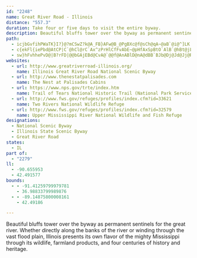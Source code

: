 ```yaml
---
id: "2248"
name: Great River Road - Illinois
distance: "557.3"
duration: Take four or five days to visit the entire byway.
description: Beautiful bluffs tower over the byway as permanent sentinels for the great river. Whether directly along the banks of the river or winding through the vast flood plain, Illinois presents its own flavor of the mighty Mississippi through its wildlife, farmland products, and four centuries of history and heritage.
path:
  - icjbGvfihPWaTK}I?}@?mCSwZ?k@A_FB}AFw@B_@PgBXc@f@sCh@qA~@aB`@i@^]LK|B}An@a@~BcBVSPWbFiJpGuL\q@rBoDd@w@lBsC~L}PxCmExFgInJeNbFeHpCiEz@uApAeCh@kAh@oAvAwDbAcDn@aCx@_E~BqNrDgU~DwV|CcRnA_H|@aEbAqEnAmFxB}HfAsDvB_HRm@xCkIpCgHv@gCVeATmAR_A^yCV}Cd@}Mf@aMFq@XmCVaBh@cCd@iBd@uArAaDhBqDfFoJzAoB~DsCjDqChAsBt@gCb@_DDaCOsDw@aDuB{Fo@kC[gBkD{YaAiIs@wFKi@s@}FmAqLI_AEy@?eA?mBLyEfAeStAuUT_EFkC?OEyC[eGc@cDk@aCkBqJY}BEw@M_BEgBAqA@uAFmAb@cFTyA`@{An@uCPeAFk@BmB@gT?sAHqA|@kKLwA@iAMyC]oDQqAKeAKeGEso@CiG@yOJ_LBgGByCPsCVeCn@aDzTms@zCuJjAoG`@mDPoFXkOJoB~Emp@rBwXhByTt@cNHuCBqCP}MBwB?qBIiDQ{JOm@Z}YD{@ZgATi@\m@RYt@k@z@]^G`@EvE?~@Gh@G`LeD~LgDjO_E\A\Ar@?bLf@xABZCVE`Bo@l@[zB{AlKuHPKbAu@tLeI`PgOrCgCpGgG^i@z@s@^WtDoD`BgAzAq@v@UxASvA?j@FdAZvCpA~@b@fAh@jBn@xCX^@hAO|Aa@fKyDxByAbCyBzEwGtB_EbBmFnBeEzFaIvGuKt@s@|EsDtCoCLSHQDSR{@BOHu@d@iGTmB~@aRNsFRoAt@sB`GkKTu@P_@J_@F[v@yBPo@HYHUHYj@aCNy@Ls@Jy@J_AJgBRwEPsEh@yNXuGJ_CBwAAcCAu@GkAK{AOmAOiAUkAgAkEw@wC[kAsAkEwDkL]}@mBoGK]G[Ie@Ei@Ck@?a@@a@De@BYHe@FWJ[JWN[LSNURQTUXQlFsCXMTO|@q@\a@^g@Za@R_@Zs@Z{@TcANq@L{@VeCJwAd@eFJmAFgA@k@@g@@aBAwBE{AMkEWcJAs@?{@@m@Bk@Fy@Hs@Lm@ViAJ[\{@h@mAXk@\g@nAcBz@}@^]t@e@t@c@lBcAlB_AtC}AjDmBdCuAfFoCRKFCl@UfAWz@Qp@GhAGnFSlFOt@ClBGnAEzFMbACl@CjBKl@M|A[`A_@b@ShAk@hBgA|BwArFoDHGh@]JIp@i@n@m@X]|AqBd@i@Zc@|A{ApAgAj@a@jBsA\W^[x@m@NMTSXYXa@V[j@_AVg@L[V}@~BgKj@mCZuAz@qCv@kCRg@jAcDr@aBnEwIfAaCVw@fAiDbAsCp@uBz@iCVu@|AgE`CcHbAuCpCqITs@n@uBt@eCd@_Bb@oB^}BTqBb@oFdAuMTiCb@aEv@iFV_BFYLm@Z}AdAsEf@yBh@eC^kBt@oDPaAb@gDBS?Q@yBIsDKyDEkAEuACi@Iq@GUk@mCm@yBG[}@mCW_A]_BUqASuAMgB?cAF_CB[J_AJk@Jc@Nu@Nq@Nk@l@mB~@yBlFiHjB}AjFuChBkBdH{Mv@{AnAmC~@uB|IePbCcFt@sCZeB~Cy_@`@}C\mAx@kBbF{HnAsCd@sBRuARaIPwA\yAd@_B|AmDzAmCvAuArEeDlC_DrCyD|A_BrIoGlAm@hAWxG[vCEfAFrBp@xIlFhAf@|AXlCDdB_@dAg@jGsEpAa@dGuA`Ac@~@w@h@g@zCqEvAgCnAyCfA_E~AuJhAoFvAkE~GeRf@kB^gDP}GJ}@@YHw@Jc@J]Rk@^{@\o@LUFKNOhC}Cn@eAn@eB`CuH|@aCzB_DpImGr@s@nCkDvBcBj@Y`Cq@zHmAjCkAhBwAbCvC|AdApLnEjKlDpkAlb@rh@rR~e@tPfi@~R|HvB`EPboCWlEEtAYjD]bGG`IVHYhCyi@Ty@hOcUf@e@bnAuz@tC}ArDeAlCWzbAaAbR]dOGnNzA~BAlASrB}@~YqSlAsAf@s@~@cCr@sCvHi`@`BeHv@gClEoLdAqBfBgChFgGbEmFhAsBh@qApFkPpl@}nBd@mArAoCdBeCtKwM`GiGtHiHlKaJ`IiIlR}W|FyG`O{N`GuEfYgRdAe@lXiHzCyAnD{CrBoCh@gAdMqY~@sBvAaCfHyG~BgBbCkCtCyD`B}DvI{[h@sAx@oAtAkAlCeAlWaHjCy@jDgB`I_HfDsDrFcHfHkKzNcSzAsAf]wSdq@k]rUyKzBy@tOaEzH{AvEQhDRlT`GlFx@rSrCpDV`JJ`QsAtGiBrFu@x@]nASvf@_@lEg@fE_AxDe@bEs@`A_@bKaHr@}@Ts@IoDq@kHw@}Lv@mI`AuGbBwObD_Vh@kSOuKo@gFxe@mTbYwTfC{B|A_AhDyA`Em@vBQvw@?bGkAp@UfHmGlIaKpHgHfIeFbAa@vUyOhCiAlEsA|\_Dvs@yFbEm@xEqApFmB|DmBxDkCfFgEzMiNxAsAfEmCbDyAxCs@lEe@re@AvDKbCQ|B_@dFsApDkB|DgC`IuGtA}@`HsCxFgArCSlcFqCnUAlm@e@n[Avi@_@ziAOnDZfEhA~nCjiAlk@nUpIlEr`@r\nDjD`KzI~HnGx~B|bBvi@`a@hEjBhE~@`Pv@hHf@xA~@h@~@b@nAThBVhF\rBl@rBh@lAzAxB|@r@hBbAxNnDlkAhQzIbBtQ`Cv~@tNxFr@rFxAFBrF|AtF`B|F`Bnu@rTfIvBjJ~CjFzChDtCdBhBpFdIrBxDvAfDdF`Pr@vC|HrVfJrZxDbMrDlLrE`OxCtJlBdGvEnO^fAdAjEl@lDnClQxAvJtB`NtAtJ~@dGx@hFnBlM^lCd@|Cb@rChAhH\hC^hBTl@`@bAv@xA`CjEdCzE`AfBn@lAjBzDbAdCb@fAf@`AbAxBhB`E|E~L~A`C`G~FhSvQpUtPnVtR|ErFxAzB|AzC~CjItFpP`gAf`DbCtGrCxGfGzJ|CzDtm@ln@hB`BxEjDvAr@lBr@z_IxlCdLdDlEn@`X|BjKlAxG~@rBl@bCjArCrBvE`EzPzXtGvIhBpBrEhEnYbSdFhDpGtDzMrGrBrAxBx@~^bQt[`LpI~BxDl@|Lx@~GApq@tAbUP~KZrHBfFExB_@dJqF`A[`BKnR?nm@^hVGz]`@hUMtIR~RBrELhCl@pBJnMMfNLrF^vH`ApEjAxD~AdErBjDrBjFrExDrExCvFfBpFnArE`Kfi@bBzH^fC|D`RAXdAnEpNnt@lBrIXVxCbNnCfOv@nGvBnKdDzNpBdHtBvLrAfLxEdi@|@jIt@bEz@nDjEbKnRf_@tNxYvBlDhCrCvC`CxEvBzOzDlDxA|VbQlU`OfEfBxLxD`G`DtYhR|S`QtAxA\r@r@dD`@f@l@RtSRhv@OxDRrA@jB?p[AmBpVuAfJw@fI?jB~AvJ|@xGGXl@zMlHj_CLpATt@d@|@f@xAHl@DhA?lB@rC@pC?nC?pC@rC@fC@dC@~BA`CLzC@dC@fC@vBBr@Hp@Pn@NXR\JZXl@Lf@J`@B`@IJA|BB~B@r@JfAF`@V~ABdC@hAAz@DdCBnCBdC@nC@dC@fC?bC?jC@fC@bCBf@V|AZ~B|@nGBn@Eh@LvD@~AB`BAzA?|A?rC@~G@jM@zEN`UCnG@tSHzKpIx]|Jv]|BzJrH~YHdB?nV_@`Ce@~AOrAJxd@HfFIfNBdAIzAs@xC_@dDExe@ERGrAMt@Wz@U`@e@t@UP{@z@g@z@Sz@]zB?zO_@li@HbAO|QIRE`C[jAqBdCUf@OrAC`LyG^oBf@aArA_@nAcBtHe@rDY|DOnDHf@MfKAnKHdAnAtHCXhArF|@zHnBfMXlArBxFrA`CrTp[xD~E`BxA`Ar@|FlClCt@|Ev@pHV|U@lIP`Ej@rBf@hBx@|GzDbB~AlDfEjJlM~BxCp@t@`BxAnA`AnAn@zD|BfB~@`B|@rU`NtF`D~CfBlEfCjCzAvAn@nFxCtF`DtF`DbE|BrC`BrFhDvFhDz@h@nObJ~LbGrR`L|GlDrGrCtHxBrG~@jHd@nr@Xj@`AAvGm@blAItWUb^s@llC{@x`@CfG`@p[\`LjFni@bEnSdC|QxAdM|@`L|@|GxDp_@ZtIBvFk@jVIb[DrE|BzZj@jGh@`D`DfOd@lF?zf@?dGInANjjBI|RQtS?xKm@vi@aAnUgD`l@aFjaAsElk@Y`GIzEH`IV|E`A|Jx@pElBzFhE|I|FxKl@rAn@jArA~AxA~@xA^|CHjcA\~n@]dt@Gxg@Lb@x@d@~hBR|BjNtgAlBnPJlBE`OyBxqB?|OTxMpHtkAXbLPv^L~h@MtB_BzRB|STrb@RxETzBvIft@^xDT~DBnFc@fHa@xC}Gr_@w@`HK|CEnE?fp@KlF[rBo@nCs@|AoBtC{^hc@_CbF}@lEEdEsBzjHS`HUxDe@hDmAxFoAxE`_@fCjNrBfXbNfXxG`l@fItGdB|MlExF`B`Dj@vCTjb@vF|Ed@rCF`Y_AvFaA`JeEhg@eWfCi@hEiAxOwCbEYjQmBzCe@bCs@|KeCrVsCpDYbPg@bF@~CNx@T|Ax@hEdDzn@~h@|BfApDfAdDBrAOja@uNrG{CdWiQfHoEbCwBnAsA|BeEfDaItB}GpF_PrBgD`CoCdEeCnDkAfU{E|HmBvCg@bCUbEV~OtIbF|CnPhJlE~BbF`C`J`Bj[lDjKJ~Ms@tD[zV}F|DUnt@NpeAl@tEDnFDz@?xCh@zAl@pGlEvBr@PDp@Hh@BlBB~yD~Abu@b@rCIrAW~Am@rA_A|E{DxCoAvAUjgATjBiAd@w@Zs@h@eCH}[H{@nAgEw@qAWgAIkAzB}dHjcAd@nmBzAlFEbDMdiD}Ur{@sFhCKlf@MjN@bs@v@Ree@tv@x@dAS`H{CzKmFrDwAxBe@lBGbIFbjC|Alw@d@tDIdFg@`AWfCm@`DmAnDmBbBgAlDiD`LyLbCyBhCkBvCyAhDkAlGoAdHYv`AeAjp@cAzTOdETvC^vEjAdb@hNfGrAfGd@`K?zJ{@dBErBF~OzBpE\`oAVv`@]`gC`@XArS?xwAJbPL~c@EEhw@GnNOrMS`G?dAC^I^CV_AxFtVdKzBRxnC^zNCj^VpEF~G\`VAjK]bXDvC^lBp@dAh@p{@fr@bDrBnBl@fDX|h@Bru@RxGLlf@lBpFBJlYGh\q@jjALbBf@lDf@bBvAlChd@ze@~WfW~AbAlBr@dOvClCp@hC`A`ClAnDjCdMhKbDdCd]vXfG|F~X|[`AlAzAjC|A`Ed@bCXtBRfGi@|sEC|KQp@C`AI|[xI?ra@TlzAVdyA_@dj@FdjCA|kAeA|BJbEd@~Bl@`E`BbDrBzcAn_AlBxAnBjAfE`BxBf@|B\|BLlKD|cEr@`ISrDLtNlCbArDjPp]hSrc@dAfEp@jEn@fCt@dChAfCvjAvdC~BzFvBzIpGra@jClNzEbRx@rCt@pBxA~ClD`F`YdZbBlBx@rAlAdCh@~AzChQpAfEzA`DlDdEfBnDp@|CN`CBr^XxHp@fFdIv`@r@xCdAnChAlBjCpDxAnCZ|@p@rC~HvWxFvSfWn|@lAtEzNdz@fQvaA`Nfx@~AnIh@lDl@lFPnIh@zyCXzONfD`JfsA|LtvBnIztAXlD|AfIM|K?pELt@dBhCnQ|SlBfClI|JpDbEnRhNtLfIhDzAfCv@vq@dOvCb@zER`b@^xjAtA|RJdt@~@pgA^tAPn@XvAz@r@vA`@zBBpCaCvcFi@zvAX`En@jClAxB|FlIt@rAx@nC^rCB~CYjg@E`g@]xa@Bx@Nf@Xd@h@^TDrs@RhAMnA_@p@YpA_AnAsAbAeBhEoNvBmFfIaP|C}EfC_Djc@gf@tCsCrNgLrFyDbQ_LhAgA~@sAn@_BhDePj@kBt@_Bd@k@rA{@~Ae@`BEdPzBhCBxA]bVwIvCs@zBc@vRuBdTyDdNkAhR{@tGk@ta@`AdPpAhb@xE|Bl@fEfBj@Tf@Nd@Lj@Ll@HtQlBrEdArDjB~KnDpL`HbFxBpCr@|Ir@xAX|Aj@ts@|ZhCpA|KnElCj@vHdAvAFtB^`Bd@vJzDbCr@`GpAxIj@dZ?vGe@jReE~CaApZuP~DcBdJ{C|NuIxB}@tE{@vB_A|IuGdBkB|DaFrDmCvCgA|GsBbU_J|LoEb@Yb@_@Xa@Va@Tm@Pm@Jm@Fs@Bu@Cq@Es@SeBGs@Eu@LaBX}ATg@|A_BrA_@xAE~BJt@T~HzDbATpALpBBtc@w@rAa@z@q@vAmC^ycAjg@fA|Jh@|N`BdUjBbTtBpLz@jFNnG?vl@InCHrAV~BdAjAt@dA`ArAlBn@vAx@~Bv@fErFfdAhBtYbApUxDbu@pIYfiExC`xBtBvzCxAlkDrCzdEvBt~BfBvZd@xa@Jxf@ZdDJhI?~a@f@dp@\~w@r@`DElBYhFwAtQoHba@uOhT{IvE_Dn@m@nBeCvBgDbMuTt@y@pAiAbAk@xAe@lBS~CJhSnF|B^|HXfx@DhyBxAzo@Dl`CrAda@DpFLf`@Bdq@RbRQts@J`e@JpPTrjAVdMErY_A|S?nId@xEl@rE~@bEzA|@d@|GlEbD~CrBjCnA`BnCdFzBlFfGbSrEzOfCbHTVbHvV~A`FlAxC`C`FxExGhCnC|D~Crh@|^pg@z^|DhCdD`B|Bx@rD~@pH~@fDFhx@ElCPhEx@zBx@pBfA|BdBhClCrBzC|@hB~EhM|@zAtAdBhAdAfBlAlBx@dCf@~BPfS?THxR@zzA`@js@P~BDRFjLDdDPpVxBfFF|CM|HgAzKwBpIyBxOcF`EcAbOaCtJ{@f@QbHs@`NqBnN_DhVoGnM{BxEkA~[_JbEsAhmB}y@pIaFjGiFnJ}IrKwI|CeBrDqApJgCpFmCxAaA|DmDzb@cb@~]m\vGgHbBeCt@_Bx@uCbBsCbAy@bIwCzG{CnCeBlBkBrDuFfEcKbDeG|I{Md[ic@xTu\pWs]fYo\fG{GlFaFrR{PdEgEjIsJfIiKfJsKtFiHbD{EvHyNhByCbDgEdDsDhLuO|DiGxGgIlQuOvEmFdNuTjJiPNu@jLeSxWy]bj@_v@nH_LbD_GhVof@fVgg@fF_LjZ}v@~FuP`IqXdKyZlEgNxAgF`Kea@jM}b@vLg_@dEmLtQac@bDsIrC{KvDiQdAuDvCmI`h@_nAjBmDpB_D~IkLbDkFdGdCzM`FzIx@pHGdg@HL{c@i@_EsAgDgMoRcAuCc@aDEeAHqb@^eHj@sDrBuHlBsDxA{BhRwSrAqBzNi[xBuCdL{GdCkCf@y@nA{CtLw`@bFBjJi@xBYlEyAvQaLbT}NhFyEnGcHvB}AvEgCzIkBhDmA|CyAn^yUtd@e^tSuO|B_BjHaE|DiCdL}KvDeDnHaF|BmAbCmBvDqDjLkPrCwCnDaCzWsObHoGzF}HtBwDrBmElA{ClRkk@tBaEnBaC~CqCrJcE~DwBvFiHlR}ZxEgFrBcB`G}ClFyAz]eExDsA`DyBj]s^ja@_a@~JaM`RoVxEsFdHoFvPmKdXuOvIoGfCeCjJmKlGuFp_A}u@lFsEpIyHzYiZhWkU~f@kb@lc@_`@h_@}\rp@wj@tWuWpFgGzMcSnb@mm@|HuLbQg`@j@}@rc@y}@zj@{jA~C_F|EgE`FkDbFaEz@}AlLgZlFaLtFsKpBaDfCsDlLaO~@_BlEwJjNwTtAiBzSeUlScZ~EsFpIuIrr@}|@t@s@vF{HfHyL~Rm^zJaTdTs\tFgHzMoLfF{GhC}EnB{EfS{g@tLoWrK}SzBqDnTwYfFqGrRuWtByDrNcSrFaHfBmCnA_CbDcK~BsFvGgIvDgGfKoVhSk`@jl@_eA`GiJrFoGli@qh@dBuA~IyFbe@iWvGaEfHqF~OkP|EsEfFkDbU}KtDyBrIsGxWeWlDeCxBqA|HoDvBsAfDmCfLsKtBsA~DgBtO}E~BcAnEmCzFiElUcRbGoFrTcW`CsBhAm@nCcAlKaBrCy@hBs@|RoLtLyHxE_ErOoO|GwHvGsIxAwAlAy@xAs@~Bs@~L{BbDy@hBs@dCwArlAe_AbJyFbgA{n@dBs@rBk@jPaCjDq@nAa@lCmAfH_EtNmFlGkCrPoIxDyAzHyBrHyChNcF|XgMpBeAzVoPvEoDbM{MnLoP~CeDnFaFit@grA_AgCsBsHwGyc@c@uEGyEJsDbEge@b@_HHeH_@ga@NaHj@aHlBuNXgF?qFK}CqEyj@OsEGyEAkRHef@d@aI~Dma@LsD?yCUyE]qC_E_UuAaJe@mHAeC?mC^aOI{EUmCaEqRa@mCYmCe@cHMcHi@}p@_@_JkAaMSsD@aDRyCfCaRTaCTeE\}O^sHN{BnA_Kh@aHDwEWyH{C{W
  - c{ekFl{iePbd@AtCP|C`@hCl@rC`Ax^zPrHlCfFvAbE~@pHfAxSpBtO`AlB`@hBt@jLnGh@PhCTfBs@n@{Md@oEEeBMq@a@mA`AoCVoArg@PtC?lAGp@Qj@e@vEaFnAK|Av@P@jFpD|@ZhBNpEBlOwGvMmGtEsDr@k@XUXSZQVKTGRCXChACrA?^C`@IZK^SLKXW~bAgpAtVw[nAkAx@g@^?X^x@xFxDfOrCnHjFbPdA`Gr@`GT|BJx@ZjCTvAXrAZlAr@rBf@lA`@z@^r@z@tAj@v@bAfAt@l@|@j@lAj@xAd@zBb@NZxD|@xHpB@@~@VnCh@vGdAbCt@`Af@hAp@t@h@jBhBlAzAzCrKf@dAl@z@x@p@~Br@~@JtGLz@HzZZ|CBbJc@bCAfAFn@G`^vG|gAbXlDrAjaA~e@vPxJdBrAtA~AnAnBfDpHbBhCnBbBrBt@nIvAfM`B|eBrRh@T|Db@j@Hn@FvBT~ARxFp@jD`@rC\\B|CT~Gt@bMdBvYzCRLn_@pEvV`DtCVnBDrs@|H`Fv@bElAtErBdOlJdXnQpoA~x@jJ|FxDhBla@bP
  - sw}hFvhhePvD@|B?rFD|@@bGAjEBd@CvA@`@@f@AnABlD@nA@dBB`BJb@Dj@Jd@Jj@Rb@Nf@Rb@T`@V`@XbAx@^\d@f@PVf@h@Rd@b@r@Zr@Zr@Vv@X~@R|@H\PdAv@fFLj@Nn@Nl@Pj@Nb@Xt@Th@Vf@NVXf@NT^f@`@d@j@h@n@f@RN|AbAx@d@NNfGvDb@XdAt@bAv@dA|@b@`@`@`@`@d@xAhBbArAdBxB`[z`@dB|Bz@rAz@|Av@|AXl@pAfDzDdKnBfFfBpEzG|N`DlGx@lA~AfBhAx@fB~@pMdFvCjB|IlHrAl@pCz@tRlDlGdBtf@nRtE~BhB`BbBxBtUpc@zC`FrC~DzCnDpCpC|e@bd@~D|CjGfDd~@jc@lItDhA\bCRbYL`BFrDnAdD|C|C~FpHtI|A~@xEvAhAFvF_@hCBbBb@tKjHxFnAdKVjLF|B_@v@BdAVnE`D~A`@rARx@?rBU`B?~DlA\EVa@\]Z?~I`DnBd@lAbA~C`Fh@f@pGtBnAx@pI|Jt@hAd@hAp@tBZ~Bb@tGtAnOlFhWRlCIdFHnC|@dGTfC?jCOtAiBxKO`DXlLdBjVh@~Ej@zAzFfFvC_FlGeIjR_QdGcG|HkGdGoFnEqDdKaK|NcL`DgD|FsHfJuK`LeIvCiCbMcNfJsMpK{KhDmEjGgKfMkUfDyE|L{N|S}]xNePlCmDvH{MjHyOxCaJdEoIbCuG|GmNzBaHnBgH|@{BhEeGlCyB~@eAxP_[|EgIt@mBvCsJnDoJxLiWvFkPhB}E~Q_`@lJeUnQkf@\aB\yDx@sD|@gBfCkCzFiI|GcNnD_LpAgBhCgCnBgDrB_F`BkGtBmG`@{@Za@z@w@lDgBlAeAb@k@|J}PbCgDjDaGtDsFhEmHlAkCbKcP|J{MxIuMlF{I~L}PbDmDpJaIbBiA|DmBxUkQ|RiQbDeE|EuF|DsDzFeEfH{GnC{DdPiXfGuEpg@qb@|JmLdAyAb@{AzA{MVq@zB~BpBtAr@O|H_FzHgE^yAd@mE^eBp@iBt@qAzMwQnEsHji@wbAzJoPzO{U~O_S~BwDpDkJbCkEbBmD|CgIlIqVn@yClAcKPcAdJs^rB{LbFiUl@uE`AgM^wBRm@b@u@jLyOXSd@JtD~CdD}ElBsD`Mm\pHqYr@_BtCgF~KcW|@yCZyBLsAFgIHaB~@_HZgArByE`EiMlDgHnHcMj@qAnA_DbE}MfEuKpDgKjCkFtMmUh@uApGkR~IiUlBsDxHiLzM}TdMuWl\iu@b@oAJcBAoBs@cd@_@g]e@iWM{Cy@kHePkeAe@aFIuEHwFd@iGzHgj@n@{Ed@qFNuDlCglBpI}@`I{ArFgBjIsDfIkF`]qYbE{CdGkDv[oOlF_DpGcFfH_IxDsFfG{KzEwH~DiFdEcEhHsFlGkDrEmBvTgHhEgAzEy@nDa@fFWvI@pMr@dHNvnAmE|Em@rEeAzNkFxEmAtEy@bD_@`H[ja@]dF?hAKxA_@`Ae@hA{@lAwAxOeWxC{FrA_EvBgJjAwIRcDx@kWt@mHn@uDb@wBlGyWtBeI`Ig]vByH|AmDnAkBn@o@|AqAxBkAbAa@|EeAx@[nAw@rB{BxDmGr@sA|@kCj@eDn@mHb@sBn@{Ar@qAt@{@`ImI|AaCl@yAdBeGzCuLvBiNb@sArVc]lCaEjKbOrRqWrFaH`K{NrEmGbBoBxAqArBsA|WaLrByA|ByBhCmD~MwWbCeElD{DjO{LxAaBnA_ChAaDr@_FH_CJ{NVgEz@iFlA}DhBoDxIgMzDaIfB{EfPsf@fCqGlFqLxHmNtn@c_AnCoEtZao@fCuFxB_GfIwVbEmLtGqO~GkMpBuExb@qsAnVek@vFoNlE{LnOge@~AsDfGeM^mAbB{Hh@gBtJkX|Wes@fM_ZpAiDtBkI|Jil@h@eBz@gBnEgI|BkF~BiGrBkHxRgdAlE}S`H}^~@gFxDuVtIos@hCyQvD{SpMcq@n\igB|Eg[rUcaBhC{PhC{Kdg@edB|Omj@zCaLrYexAfC_N~CwRxDoTx@{FlFwZvXavAfBaK|Qc~@pPyz@vFoXnA{DbFsMfE}Hh@}A~NsZ|HmQhDcJ|CaKfCyGxBaEhDoExCkDbE_D`B_AvFcCxF}AtEg@|HQfeE~AxF^rElAjC~@zd@jWlEdBxBj@hOlCjt@tLtlAjSxCv@bBVzAf@bInDxFbDbFtA|BRbb@p@tAJlCX~Bf@nVtGtFjAvG~@jMrA|EVpHRzKFjNi@xOcBtNyBxDOvGTnBXrCv@hFlBjEz@jHTnwD?dRCxEKnD[zFy@zLaDpH}CfJcG|UmR`HaE|EmB`HkB~Cm@|De@jGYhHAvdBzIhGW`LsBbBKlDGbG^nLfCbDf@rCPvCEjCa@fBo@bd@eU|GmCpNaFdOeHtaEmrBjz@ua@vViM~GcEpE{CzKaJjIiHjMsL|gEwrDxIkHpFqD|BmAdGaC`q@uTjCq@fC_@lCOfUq@lC_@fCm@lPkFjEgArDm@d`Dqa@pHkAzGm@hEKfiEGvGTfCZvHrAnOvEvI|CtUbLjJ~DpiA~a@vFrAhC`@lC\bLx@tGx@|Dz@bIdCjGxBbCdAheAri@rFzCbD`DhBxCzKhUjYfm@jBrEfStq@|@zBjBdDh@x@fPpPdE|Efi@zi@lGrFjGdDhCz@xD`AhJ~@zd@Hv]E~hCt@~p@B`^IhCTxa@vHlBPlCCnCMpBa@bFgBlCQtCFpGdAnBx@`EfDlErFhBlBxCrBz|@p`@xE`AlD\bHGhFcA~FyBzEgDhDmD~AaC|AyCd`@gjArJqXhBwDlBsCzUyYpAgBvBqD`CaFlMq[xAaDhCyDbD_DfDsBhYiOtEwCnEwDvEwE`EiFlFqJlGuO~Rwn@vDgMnAmDpIqRrBeEnNy[xQk^bD_Gd]ip@jAkClSgg@fGcPr@yCd@eFn@yT^{SRgENyHn@cUb@iGx@_FxAmF|AuDdu@g~AnBiDfCqD~EgFzScSbImI~BsB`e@ed@~FcG~MgPxAsBnPuR|DcFvDeGrCgFhAaCnAyCnAyD|BoIfAqFxA{L`@{GN{E^ws@b@iUn@aMhA{OvFsg@ny@~AzDKlFu@fGwBrDuBn}@sl@pXgQdt@af@lEgC`gAos@xr@id@`S}MnGyDnEmDzFuGjK{OjCoEvAcBxA{BhVc`@fDcF|CyDlCkCx}@cx@`B{ArBaC~CqEXSrCgF`CuGzBeJpAoI^uEPwFHoEEkEaAs\FqHTwE^kCl@_DdAgDbBmEvBeEdBaCxAaBrC}BfDaBbFgB|Bg@vFc@dBAjn@@RKnBSjY{BhCc@lAa@zPyHfIgEj_@aQzJ}EbOkGp@A^Kr@y@XeAvIcQjk@mhAhAkAbGgDrBeBhAmBbPk[xCsFbBaCrCmDhDgDoPmQ
websites:
  - url: http://www.greatriverroad-illinois.org/
    name: Illinois Great River Road National Scenic Byway
  - url: http://www.thenestatpalisades.com
    name: The Nest at Palisades Cabins
  - url: https://www.nps.gov/trte/index.htm
    name: Trail of Tears National Historic Trail (National Park Service)
  - url: http://www.fws.gov/refuges/profiles/index.cfm?id=33621
    name: Two Rivers National Wildlife Refuge
  - url: http://www.fws.gov/refuges/profiles/index.cfm?id=32579
    name: Upper Mississippi River National Wildlife and Fish Refuge
designations:
  - National Scenic Byway
  - Illinois State Scenic Byway
  - Great River Road
states:
  - IL
part of:
  - "2279"
ll:
  - -90.655953
  - 42.491577
bounds:
  - - -91.41259799979781
    - 36.98833799989876
  - - -89.14875800008161
    - 42.49186

---
```


Beautiful bluffs tower over the byway as permanent sentinels for the great river. Whether directly along the banks of the river or winding through the vast flood plain, Illinois presents its own flavor of the mighty Mississippi through its wildlife, farmland products, and four centuries of history and heritage.
